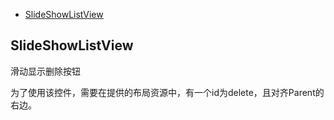 
- [SlideShowListView](#SlideShowListView)

## <a name="#SlideShowListView"></a>SlideShowListView

滑动显示删除按钮

为了使用该控件，需要在提供的布局资源中，有一个id为delete，且对齐Parent的右边。

